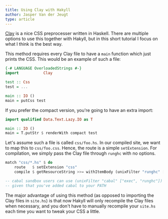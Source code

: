 ```yaml
---
title: Using Clay with Hakyll
author: Jasper Van der Jeugt
type: article
---
```


[Clay](http://sebastiaanvisser.github.com/clay/) is a nice CSS preprocesser
written in Haskell. There are multiple options to use this together with Hakyll,
but in this short tutorial I focus on what I think is the best way.

This method requires every Clay file to have a `main` function which just prints
the CSS. This would be an example of such a file:

``` haskell
{-# LANGUAGE OverloadedStrings #-}
import           Clay

test :: Css
test = ...

main :: IO ()
main = putCss test
```

If you prefer the compact version, you're going to have an extra import:


``` haskell
import qualified Data.Text.Lazy.IO as T

main :: IO ()
main = T.putStr $ renderWith compact test
```


Let's assume such a file is called `css/foo.hs`. In our compiled site, we want
to map this to `css/foo.css`. Hence, the route is a simple `setExtension`. For
compilation, we simply pass the Clay file through `runghc` with no options.

```haskell
match "css/*.hs" $ do
    route   $ setExtension "css"
    compile $ getResourceString >>= withItemBody (unixFilter "runghc" [])

-- cabal sandbox users can use (unixFilter "cabal" ["exec", "runghc"])
-- given that you've added cabal to your PATH
```

The major advantage of using this method (as opposed to importing the Clay files
in `site.hs`) is that now Hakyll will only recompile the Clay files when
necessary, and you don't have to manually recompile your `site.hs` each time you
want to tweak your CSS a little.
